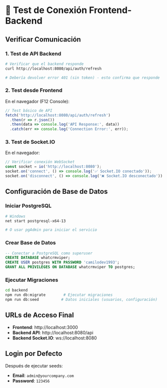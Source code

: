 # 🔗 Test de Conexión Frontend-Backend

## Verificar Comunicación

### 1. Test de API Backend
```bash
# Verificar que el backend responde
curl http://localhost:8080/api/auth/refresh

# Debería devolver error 401 (sin token) - esto confirma que responde
```

### 2. Test desde Frontend
En el navegador (F12 Console):
```javascript
// Test básico de API
fetch('http://localhost:8080/api/auth/refresh')
  .then(r => r.json())
  .then(data => console.log('API Response:', data))
  .catch(err => console.log('Connection Error:', err));
```

### 3. Test de Socket.IO
En el navegador:
```javascript
// Verificar conexión WebSocket
const socket = io('http://localhost:8080');
socket.on('connect', () => console.log('✅ Socket.IO conectado'));
socket.on('disconnect', () => console.log('❌ Socket.IO desconectado'));
```

## Configuración de Base de Datos

### Iniciar PostgreSQL
```bash
# Windows
net start postgresql-x64-13

# O usar pgAdmin para iniciar el servicio
```

### Crear Base de Datos
```sql
-- Conectar a PostgreSQL como superuser
CREATE DATABASE whatcrmviper;
CREATE USER postgres WITH PASSWORD 'camilodev1993';
GRANT ALL PRIVILEGES ON DATABASE whatcrmviper TO postgres;
```

### Ejecutar Migraciones
```bash
cd backend
npm run db:migrate        # Ejecutar migraciones
npm run db:seed          # Datos iniciales (usuarios, configuración)
```

## URLs de Acceso Final

- **Frontend**: http://localhost:3000
- **Backend API**: http://localhost:8080/api
- **Backend Socket.IO**: ws://localhost:8080

## Login por Defecto
Después de ejecutar seeds:
- **Email**: `admin@yourcompany.com`
- **Password**: `123456`